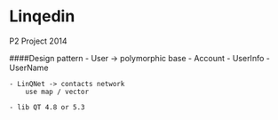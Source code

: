 Linqedin
========

P2 Project 2014

####Design pattern
    - User -> polymorphic base
        - Account
            - UserInfo
            - UserName

    - LinQNet -> contacts network
        use map / vector

    - lib QT 4.8 or 5.3